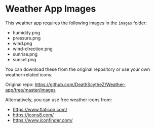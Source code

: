 # Weather App Images

This weather app requires the following images in the `images` folder:
- humidity.png
- pressure.png
- wind.png
- wind-direction.png
- sunrise.png
- sunset.png

You can download these from the original repository or use your own weather-related icons.

Original repo: https://github.com/DeathScytheZ/Weather-app/tree/master/images

Alternatively, you can use free weather icons from:
- https://www.flaticon.com/
- https://icons8.com/
- https://www.iconfinder.com/
